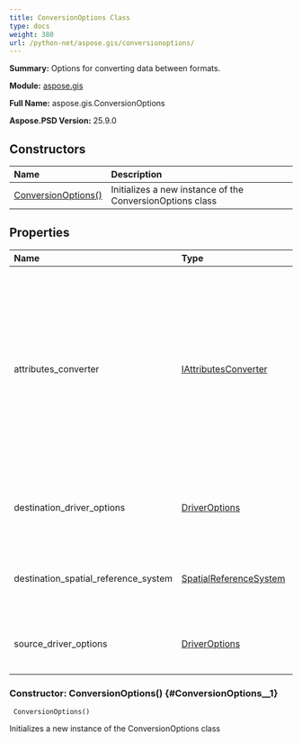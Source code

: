 ```yaml
---
title: ConversionOptions Class
type: docs
weight: 380
url: /python-net/aspose.gis/conversionoptions/
---
```


**Summary:** Options for converting data between formats.

**Module:** [aspose.gis](/psd/python-net/aspose.gis/)

**Full Name:** aspose.gis.ConversionOptions

**Aspose.PSD Version:** 25.9.0

## **Constructors**
| **Name** | **Description** |
| :- | :- |
| [ConversionOptions()](#ConversionOptions__1) | Initializes a new instance of the ConversionOptions class |
## **Properties**
| **Name** | **Type** | **Access** | **Description** |
| :- | :- | :- | :- |
| attributes_converter | [IAttributesConverter](/psd/python-net/aspose.gis/iattributesconverter) | r/w | A custom converter for attributes. It allows us to rename or exclude destination attributes.<br/>            If not <see langword="null" />, it is called for each attribute of the source layer and is expected to change it if necessary. |
| destination_driver_options | [DriverOptions](/psd/python-net/aspose.gis/driveroptions) | r/w | Driver-specific options for the destination layer. |
| destination_spatial_reference_system | [SpatialReferenceSystem](/psd/python-net/aspose.gis.spatialreferencing/spatialreferencesystem/) | r/w | Spatial reference system to assign to destination layer. |
| source_driver_options | [DriverOptions](/psd/python-net/aspose.gis/driveroptions) | r/w | Driver-specific options for the source layer. |


### Constructor: ConversionOptions() {#ConversionOptions__1}


```
 ConversionOptions() 
```

Initializes a new instance of the ConversionOptions class

